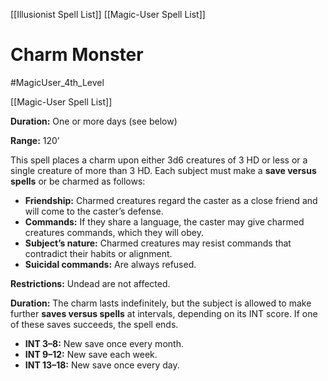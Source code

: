 [[Illusionist Spell List]]
[[Magic-User Spell List]]

# Charm Monster

#MagicUser_4th_Level 

[[Magic-User Spell List]]

**Duration:** One or more days (see below)

**Range:** 120’

This spell places a charm upon either 3d6 creatures of 3 HD or less or a single creature of more than 3 HD. Each subject must make a **save versus spells** or be charmed as follows:

- **Friendship:** Charmed creatures regard the caster as a close friend and will come to the caster’s defense.
- **Commands:** If they share a language, the caster may give charmed creatures commands, which they will obey.
- **Subject’s nature:** Charmed creatures may resist commands that contradict their habits or alignment.
- **Suicidal commands:** Are always refused.

**Restrictions:** Undead are not affected.

**Duration:** The charm lasts indefinitely, but the subject is allowed to make further **saves versus spells** at intervals, depending on its INT score. If one of these saves succeeds, the spell ends.

- **INT 3–8:** New save once every month.
- **INT 9–12:** New save each week.
- **INT 13–18:** New save once every day.
